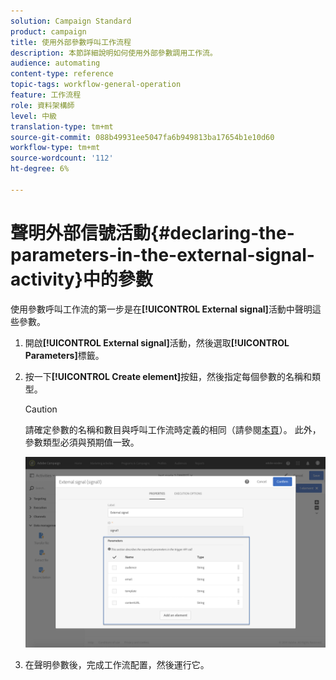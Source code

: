 ```yaml
---
solution: Campaign Standard
product: campaign
title: 使用外部參數呼叫工作流程
description: 本節詳細說明如何使用外部參數調用工作流。
audience: automating
content-type: reference
topic-tags: workflow-general-operation
feature: 工作流程
role: 資料架構師
level: 中級
translation-type: tm+mt
source-git-commit: 088b49931ee5047fa6b949813ba17654b1e10d60
workflow-type: tm+mt
source-wordcount: '112'
ht-degree: 6%

---
```



# 聲明外部信號活動{#declaring-the-parameters-in-the-external-signal-activity}中的參數

使用參數呼叫工作流的第一步是在&#x200B;**[!UICONTROL External signal]**&#x200B;活動中聲明這些參數。

1. 開啟&#x200B;**[!UICONTROL External signal]**&#x200B;活動，然後選取&#x200B;**[!UICONTROL Parameters]**&#x200B;標籤。
1. 按一下&#x200B;**[!UICONTROL Create element]**&#x200B;按鈕，然後指定每個參數的名稱和類型。

   >[!CAUTION]
   >
   >請確定參數的名稱和數目與呼叫工作流時定義的相同（請參閱[本頁](../../automating/using/defining-parameters-calling-workflow.md)）。 此外，參數類型必須與預期值一致。

   ![](assets/extsignal_declaringparameters_1.png)

1. 在聲明參數後，完成工作流配置，然後運行它。
